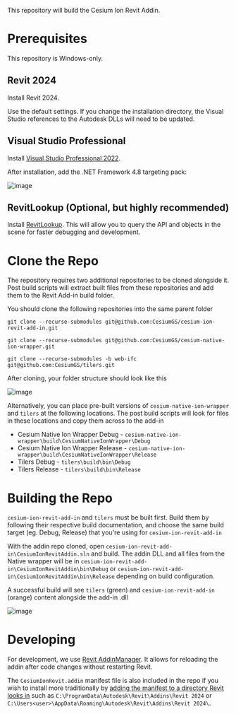 This repository will build the Cesium Ion Revit Addin. 

#  Prerequisites

This repository is Windows-only.

## Revit 2024

Install Revit 2024.

Use the default settings. If you change the installation directory, the Visual Studio references to the Autodesk DLLs will need to be updated.

## Visual Studio Professional

Install [Visual Studio Professional 2022](https://visualstudio.microsoft.com/downloads).

After installation, add the .NET Framework 4.8 targeting pack:

![image](https://github.com/user-attachments/assets/e98dee83-46b8-400d-acf6-5e5b4615fccd)

## RevitLookup (Optional, but highly recommended)

Install [RevitLookup](https://github.com/jeremytammik/RevitLookup). This will allow you to query the API and objects in the scene for faster debugging and development.

# Clone the Repo 

The repository requires two additional repositories to be cloned alongside it.  Post build scripts will extract built files from these repositories and add them to the Revit Add-in build folder.

You should clone the following repositories into the same parent folder
```
git clone --recurse-submodules git@github.com:CesiumGS/cesium-ion-revit-add-in.git
```
```
git clone --recurse-submodules git@github.com:CesiumGS/cesium-native-ion-wrapper.git
```
```
git clone --recurse-submodules -b web-ifc git@github.com:CesiumGS/tilers.git
```

After cloning, your folder structure should look like this

![image](https://github.com/user-attachments/assets/4cbb7a1b-7e75-4806-bacd-4b826f349653)

Alternatively, you can place pre-built versions of `cesium-native-ion-wrapper` and `tilers` at the following locations.  The post build scripts will look for files in these locations and copy them across to the add-in

- Cesium Native Ion Wrapper Debug - `cesium-native-ion-wrapper\build\CesiumNativeIonWrapper\Debug`
- Cesium Native Ion Wrapper Release - `cesium-native-ion-wrapper\build\CesiumNativeIonWrapper\Release`
- Tilers Debug - `tilers\build\bin\Debug`
- Tilers Release - `tilers\build\bin\Release`

# Building the Repo

`cesium-ion-revit-add-in` and `tilers` must be built first.  Build them by following their respective build documentation, and choose the same build target (eg. Debug, Release) that you're using for `cesium-ion-revit-add-in`

With the addin repo cloned, open `cesium-ion-revit-add-in\CesiumIonRevitAddin.sln` and build. The addin DLL and all files from the Native wrapper will be in `cesium-ion-revit-add-in\CesiumIonRevitAddin\bin\Debug` or `cesium-ion-revit-add-in\CesiumIonRevitAddin\bin\Release` depending on build configuration.

A successful build will see `tilers` (green) and `cesium-ion-revit-add-in` (orange) content alongside the add-in .dll

![image](https://github.com/user-attachments/assets/de6480d4-3714-49c5-be1e-629fe6a2aa46)


# Developing

For development, we use [Revit AddinManager](https://github.com/chuongmep/RevitAddInManager). It allows for reloading the addin after code changes without restarting Revit.


The `CesiumIonRevit.addin` manifest file is also included in the repo if you wish to install more traditionally by [adding the manifest to a directory Revit looks in](https://help.autodesk.com/view/RVT/2024/ENU/?guid=Revit_API_Revit_API_Developers_Guide_Introduction_Add_In_Integration_Add_in_Registration_html) such as `C:\ProgramData\Autodesk\Revit\Addins\Revit 2024` or `C:\Users<user>\AppData\Roaming\Autodesk\Revit\Addins\Revit 2024\`.
